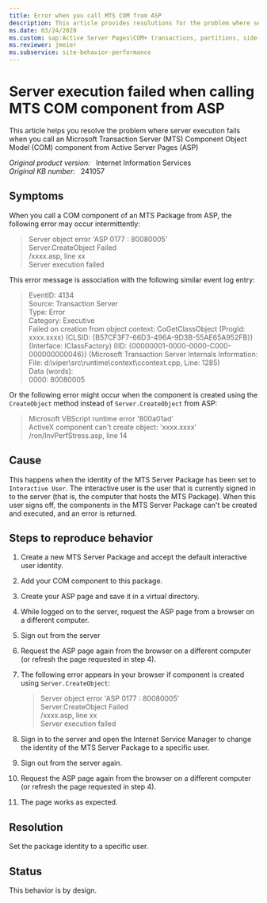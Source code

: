 ```yaml
---
title: Error when you call MTS COM from ASP
description: This article provides resolutions for the problem where server execution fails when you call an MTS COM Component from ASP.
ms.date: 03/24/2020
ms.custom: sap:Active Server Pages\COM+ transactions, partitions, side-by-side (SxS), and tracker
ms.reviewer: jmeier
ms.subservice: site-behavior-performance
---
```

# Server execution failed when calling MTS COM component from ASP

This article helps you resolve the problem where server execution fails when you call an Microsoft Transaction Server (MTS) Component Object Model (COM) component from Active Server Pages (ASP)

_Original product version:_ &nbsp; Internet Information Services  
_Original KB number:_ &nbsp; 241057

## Symptoms

When you call a COM component of an MTS Package from ASP, the following error may occur intermittently:

> Server object error 'ASP 0177 : 80080005'  
> Server.CreateObject Failed  
> /xxxx.asp, line xx  
> Server execution failed

This error message is association with the following similar event log entry:

> EventID: 4134  
> Source: Transaction Server  
> Type: Error  
> Category: Executive  
> Failed on creation from object context: CoGetClassObject (ProgId: xxxx.xxxx) (CLSID: {B57CF3F7-66D3-496A-9D3B-55AE65A952FB}) (Interface: IClassFactory) (IID: {00000001-0000-0000-C000-000000000046}) (Microsoft Transaction Server Internals Information: File: d:\viper\src\runtime\context\ccontext.cpp, Line: 1285)  
> Data (words):  
> 0000: 80080005

Or the following error might occur when the component is created using the `CreateObject` method instead of `Server.CreateObject` from ASP:

> Microsoft VBScript runtime error '800a01ad'  
> ActiveX component can't create object: 'xxxx.xxxx'  
> /ron/InvPerfStress.asp, line 14

## Cause

This happens when the identity of the MTS Server Package has been set to `Interactive User`. The interactive user is the user that is currently signed in to the server (that is, the computer that hosts the MTS Package). When this user signs off, the components in the MTS Server Package can't be created and executed, and an error is returned.

## Steps to reproduce behavior

1. Create a new MTS Server Package and accept the default interactive user identity.
2. Add your COM component to this package.
3. Create your ASP page and save it in a virtual directory.
4. While logged on to the server, request the ASP page from a browser on a different computer.
5. Sign out from the server
6. Request the ASP page again from the browser on a different computer (or refresh the page requested in step 4).
7. The following error appears in your browser if component is created using `Server.CreateObject`:

    > Server object error 'ASP 0177 : 80080005'  
    > Server.CreateObject Failed  
    > /xxxx.asp, line xx  
    > Server execution failed

8. Sign in to the server and open the Internet Service Manager to change the identity of the MTS Server Package to a specific user.
9. Sign out from the server again.
10. Request the ASP page again from the browser on a different computer (or refresh the page requested in step 4).
11. The page works as expected.

## Resolution

Set the package identity to a specific user.

## Status

This behavior is by design.

